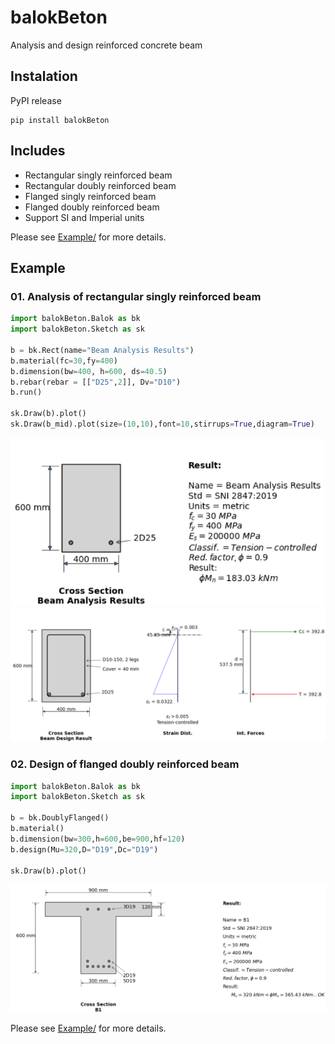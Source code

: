 # balokBeton
Analysis and design reinforced concrete beam

## Instalation
PyPI release
```
pip install balokBeton
```

## Includes
* Rectangular singly reinforced beam
* Rectangular doubly reinforced beam
* Flanged singly reinforced beam
* Flanged doubly reinforced beam
* Support SI and Imperial units

Please see [Example/](https://github.com/agusdaud17/balokbeton/tree/main/Example) for more details.

## Example
### 01. Analysis of rectangular singly reinforced beam
```Python
import balokBeton.Balok as bk
import balokBeton.Sketch as sk

b = bk.Rect(name="Beam Analysis Results")
b.material(fc=30,fy=400)
b.dimension(bw=400, h=600, ds=40.5)
b.rebar(rebar = [["D25",2]], Dv="D10")
b.run()

sk.Draw(b).plot()
sk.Draw(b_mid).plot(size=(10,10),font=10,stirrups=True,diagram=True)
```
<img src="Example/analysis_rec_singly.png" width="500"/>
<img src="Example/diagram_rec_singly.png" width="800"/>

### 02. Design of flanged doubly reinforced beam
```Python
import balokBeton.Balok as bk
import balokBeton.Sketch as sk

b = bk.DoublyFlanged()
b.material()
b.dimension(bw=300,h=600,be=900,hf=120)
b.design(Mu=320,D="D19",Dc="D19")

sk.Draw(b).plot()
```
<img src="Example/design_doubly_flanged.png" width="800"/>

Please see [Example/](https://github.com/agusdaud17/balokbeton/tree/main/Example) for more details.
